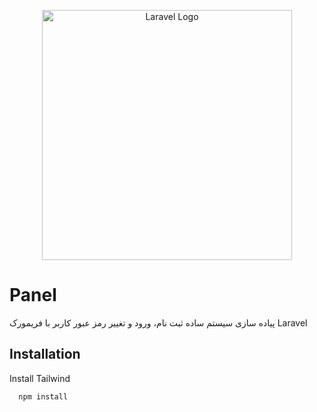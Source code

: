 <p align="center"><a href="https://laravel.com" target="_blank"><img src="https://raw.githubusercontent.com/laravel/art/master/logo-lockup/5%20SVG/2%20CMYK/1%20Full%20Color/laravel-logolockup-cmyk-red.svg" width="400" alt="Laravel Logo"></a></p>


# Panel

پیاده سازی سیستم ساده ثبت نام، ورود و تغییر رمز عبور کاربر با فریمورک Laravel


## Installation

Install Tailwind

```bash
  npm install
```
    